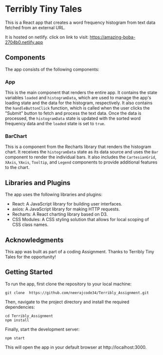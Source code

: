 # Terribly Tiny Tales

This is a React app that creates a word frequency histogram from text data fetched from an external URL.

It is hosted on netlify. click on link to visit: https://amazing-boba-2704b0.netlify.app

## Components

The app consists of the following components:

### App

This is the main component that renders the entire app. It contains the state variables `loaded` and `histogramData`, which are used to manage the app's loading state and the data for the histogram, respectively. It also contains the `handleButtonClick` function, which is called when the user clicks the "Submit" button to fetch and process the text data. Once the data is processed, the `histogramData` state is updated with the sorted word frequency data and the `loaded` state is set to `true`.

### BarChart

This is a component from the Recharts library that renders the histogram chart. It receives the `histogramData` state as its data source and uses the `Bar` component to render the individual bars. It also includes the `CartesianGrid`, `XAxis`, `YAxis`, `Tooltip`, and `Legend` components to provide additional features to the chart.

## Libraries and Plugins

The app uses the following libraries and plugins:

- React: A JavaScript library for building user interfaces.
- axios: A JavaScript library for making HTTP requests.
- Recharts: A React charting library based on D3.
- CSS Modules: A CSS styling solution that allows for local scoping of CSS class names.

## Acknowledgments

This app was built as part of a coding Assignment. Thanks to Terribly Tiny Tales for the opportunity!


## Getting Started

To run the app, first clone the repository to your local machine:

```
git clone  https://github.com/neerajcode34/Terribly_Assignment.git
```

Then, navigate to the project directory and install the required dependencies:

```
cd Terribly_Assignment
npm install
```

Finally, start the development server:

```
npm start
```

This will open the app in your default browser at http://localhost:3000.


